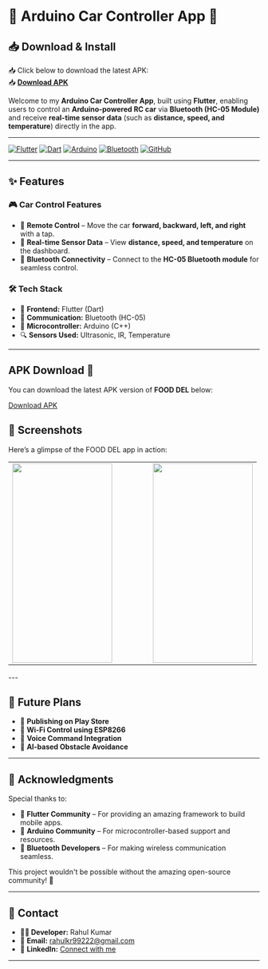 # 🚗 Arduino Car Controller App 🚀

## 📥 Download & Install
📥 Click below to download the latest APK:  
📥 **[Download APK](https://github.com/2003Rk/Arduino-Bt-App/releases/download/v1.0.0/app-release.apk)**

Welcome to my **Arduino Car Controller App**, built using **Flutter**, enabling users to control an **Arduino-powered RC car** via **Bluetooth (HC-05 Module)** and receive **real-time sensor data** (such as **distance, speed, and temperature**) directly in the app.

---

[![Flutter](https://img.shields.io/badge/Flutter-v2.10.5-blue?logo=flutter)](https://flutter.dev)
[![Dart](https://img.shields.io/badge/Dart-v2.18-blue?logo=dart)](https://dart.dev/)
[![Arduino](https://img.shields.io/badge/Arduino-HC--05-green?logo=arduino)](https://www.arduino.cc/)
[![Bluetooth](https://img.shields.io/badge/Bluetooth-Control-blue?logo=bluetooth)](https://www.bluetooth.com/)
[![GitHub](https://img.shields.io/github/stars/2003Rk/ArduinoCarController?style=social)](https://github.com/2003Rk/ArduinoCarController)

---

## ✨ Features

### 🎮 Car Control Features
- 🔹 **Remote Control** – Move the car **forward, backward, left, and right** with a tap.
- 🔹 **Real-time Sensor Data** – View **distance, speed, and temperature** on the dashboard.
- 🔹 **Bluetooth Connectivity** – Connect to the **HC-05 Bluetooth module** for seamless control.


### 🛠️ Tech Stack
- 🎯 **Frontend:** Flutter (Dart)
- 🔗 **Communication:** Bluetooth (HC-05)
- 🔧 **Microcontroller:** Arduino (C++)
- 🔍 **Sensors Used:** Ultrasonic, IR, Temperature

---
## APK Download 📲

You can download the latest APK version of **FOOD DEL** below:

[Download APK](https://github.com/2003Rk/Arduino-Bt-App/releases/download/v1.0.0/app-release.apk)

## 📸 Screenshots

Here’s a glimpse of the FOOD DEL app in action:

<table align="center">
  <tr>
    <td><img src="https://drive.google.com/uc?id=1zgOMm5AnRZyWd1VAwbwEbRjgWo_Js-OB" width="200" height="400"/></td>
    <td width="50"></td> <!-- This adds spacing -->
    <td><img src="https://drive.google.com/uc?id=1urFmGac9VzzVW49t28IzJWqHXh9DLke-" width="200" height="400"/></td>
  
  </tr>
</table>
---

## 🚀 Future Plans
- 📲 **Publishing on Play Store**
- 📡 **Wi-Fi Control using ESP8266**
- 📌 **Voice Command Integration**
- 🤖 **AI-based Obstacle Avoidance**

---

## 🙌 Acknowledgments  

Special thanks to:  

- 🚀 **Flutter Community** – For providing an amazing framework to build mobile apps.  
- 🔬 **Arduino Community** – For microcontroller-based support and resources.  
- 🔵 **Bluetooth Developers** – For making wireless communication seamless.  

This project wouldn't be possible without the amazing open-source community! 🚀  

---

## 📧 Contact

- **👨‍💻 Developer:** Rahul Kumar  
- 📩 **Email:** [rahulkr99222@gmail.com](mailto:rahulkr99222@gmail.com)  
- 💼 **LinkedIn:** [Connect with me](https://www.linkedin.com/in/rahul-kr2000)  

---


